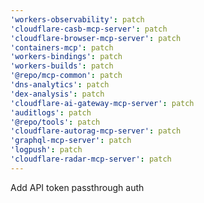 ```yaml
---
'workers-observability': patch
'cloudflare-casb-mcp-server': patch
'cloudflare-browser-mcp-server': patch
'containers-mcp': patch
'workers-bindings': patch
'workers-builds': patch
'@repo/mcp-common': patch
'dns-analytics': patch
'dex-analysis': patch
'cloudflare-ai-gateway-mcp-server': patch
'auditlogs': patch
'@repo/tools': patch
'cloudflare-autorag-mcp-server': patch
'graphql-mcp-server': patch
'logpush': patch
'cloudflare-radar-mcp-server': patch
---
```


Add API token passthrough auth

